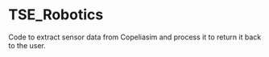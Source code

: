 # TSE_Robotics
Code to extract sensor data from Copeliasim and process it to return it back to the user.
